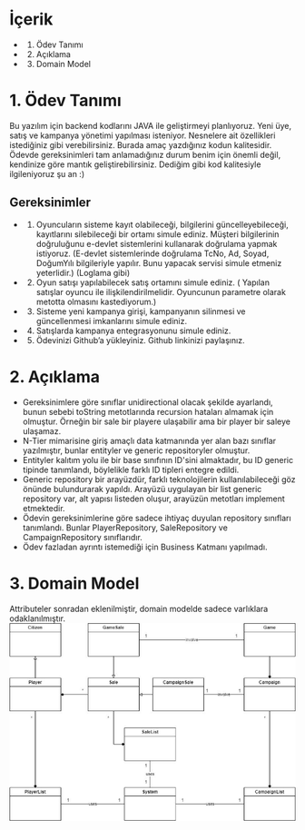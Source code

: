 # İçerik
- 1. Ödev Tanımı
- 2. Açıklama
- 3. Domain Model

# 1. Ödev Tanımı
Bu yazılım için backend kodlarını JAVA ile geliştirmeyi planlıyoruz.  Yeni üye, satış ve kampanya yönetimi yapılması isteniyor. Nesnelere ait özellikleri istediğiniz gibi verebilirsiniz.  Burada amaç yazdığınız kodun kalitesidir. Ödevde gereksinimleri tam anlamadığınız durum benim için önemli değil, kendinize göre mantık geliştirebilirsiniz. Dediğim gibi kod kalitesiyle ilgileniyoruz şu an :)

## Gereksinimler
- 1. Oyuncuların sisteme kayıt olabileceği, bilgilerini güncelleyebileceği, kayıtlarını silebileceği bir ortamı simule ediniz.  Müşteri bilgilerinin doğruluğunu e-devlet sistemlerini kullanarak doğrulama yapmak istiyoruz. (E-devlet sistemlerinde doğrulama TcNo, Ad, Soyad, DoğumYılı bilgileriyle yapılır. Bunu yapacak servisi simule etmeniz yeterlidir.) (Loglama gibi)
- 2. Oyun satışı yapılabilecek satış ortamını simule ediniz. ( Yapılan satışlar oyuncu ile ilişkilendirilmelidir. Oyuncunun parametre olarak metotta olmasını kastediyorum.)
- 3. Sisteme yeni kampanya girişi, kampanyanın silinmesi ve güncellenmesi imkanlarını simule ediniz.
- 4. Satışlarda kampanya entegrasyonunu simule ediniz.
- 5. Ödevinizi Github’a yükleyiniz. Github linkinizi paylaşınız.

# 2. Açıklama
- Gereksinimlere göre sınıflar unidirectional olacak şekilde ayarlandı, bunun sebebi toString metotlarında recursion hataları almamak için olmuştur. Örneğin bir sale bir playere ulaşabilir ama bir player bir saleye ulaşamaz.
- N-Tier mimarisine giriş amaçlı data katmanında yer alan bazı sınıflar yazılmıştır, bunlar entityler ve generic repositoryler olmuştur. 
- Entityler kalıtım yolu ile bir base sınıfının ID'sini almaktadır, bu ID generic tipinde tanımlandı, böylelikle farklı ID tipleri entegre edildi. 
- Generic repository bir arayüzdür, farklı teknolojilerin kullanılabileceği göz önünde bulundurarak yapıldı. Arayüzü uygulayan bir list generic repository var, alt yapısı listeden oluşur, arayüzün metotları implement etmektedir.
- Ödevin gereksinimlerine göre sadece ihtiyaç duyulan repository sınıfları tanımlandı. Bunlar PlayerRepository, SaleRepository ve CampaignRepository sınıflarıdır. 
- Ödev fazladan ayrıntı istemediği için Business Katmanı yapılmadı.

# 3. Domain Model
Attributeler sonradan eklenilmiştir, domain modelde sadece varlıklara odaklanılmıştır.
![plot](./domainModel1.jpg)
